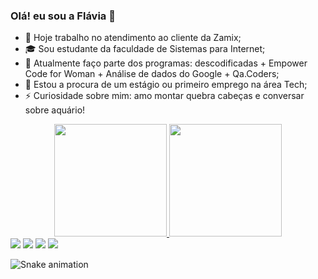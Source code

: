 ### Olá! eu sou a Flávia 👋

- 💼 Hoje trabalho no atendimento ao cliente da Zamix;
- 🎓 Sou estudante da faculdade de Sistemas para Internet;
- 🧠 Atualmente faço parte dos programas: descodificadas + Empower Code for Woman + Análise de dados do  Google + Qa.Coders;
- 🔭 Estou a procura de um estágio ou primeiro emprego na área Tech;
- ⚡ Curiosidade sobre mim: amo montar quebra cabeças e conversar sobre aquário!

<div align="center">
  <a href="https://github.com/demflavia">
  <img height="180em" src="https://github-readme-stats.vercel.app/api?username=demflavia&show_icons=true&theme=panda&include_all_commits=true&count_private=true"/>
  <img height="180em" src="https://github-readme-stats.vercel.app/api/top-langs/?username=demflavia&layout=compact&langs_count=7&theme=panda"/>
</div>

  <div> 
  <a href="https://instagram.com/mechamadeflavia" target="_blank"><img src="https://img.shields.io/badge/-Instagram-%23E4405F?style=for-the-badge&logo=instagram&logoColor=white" target="_blank"></a>
 <a href="https://discord.gg/flaviadem" target="_blank"><img src="https://img.shields.io/badge/Discord-7289DA?style=for-the-badge&logo=discord&logoColor=white" target="_blank"></a> 
  <a href = "mailto:medeirosgflavia@gmail.com"><img src="https://img.shields.io/badge/-Gmail-%23333?style=for-the-badge&logo=gmail&logoColor=white" target="_blank"></a>
  <a href="https://www.linkedin.com/in/flaviadem/" target="_blank"><img src="https://img.shields.io/badge/-LinkedIn-%230077B5?style=for-the-badge&logo=linkedin&logoColor=white" target="_blank"></a> 
 
  ![Snake animation](https://github.com/demflavia/demflavia/blob/output/github-contribution-grid-snake.svg)
 
</div>
